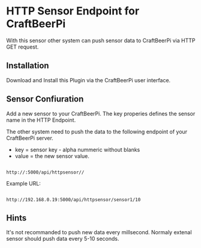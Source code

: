# HTTP Sensor Endpoint for CraftBeerPi

With this sensor other system can push sensor data to CraftBeerPi via HTTP GET request.

## Installation

Download and Install this Plugin via the CraftBeerPi user interface.

## Sensor Confiuration

Add a new sensor to your CraftBeerPi. The key properies defines the sensor name in the HTTP Endpoint.

The other system need to push the data to the following endpoint of your CraftBeerPi server.

* key = sensor key - alpha nummeric without blanks
* value = the new sensor value.

<code>
http://<RaspberryPi-IP-Addresse>:5000/api/httpsensor/<key>/<value>
</code>

Example URL:

<code>
http://192.168.0.19:5000/api/httpsensor/sensor1/10
</code>

## Hints

It's not recommanded to push new data every millsecond. Normaly extenal sensor should push data every 5-10 seconds.

